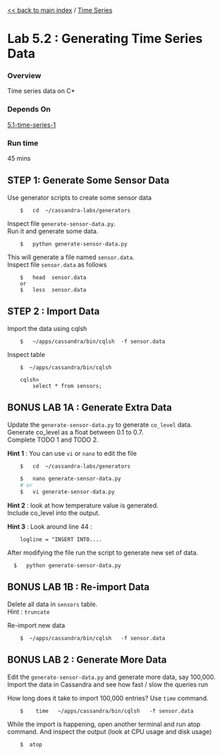 <link rel='stylesheet' href='../assets/css/main.css'/>

[<< back to main index](../README.md) / [Time Series](README.md) 

Lab 5.2 : Generating Time Series Data
====================

### Overview
Time series data on C*

### Depends On 
[5.1-time-series-1](5.1-time-series-1.md)

### Run time
45 mins


## STEP 1: Generate Some Sensor Data
Use generator scripts to create some sensor data
```
    $   cd  ~/cassandra-labs/generators
```

Inspect file `generate-sensor-data.py`.  
Run it and generate some data.
```
    $   python generate-sensor-data.py
```

This will generate a file named `sensor.data`.   
Inspect file `sensor.data` as follows
```
    $   head  sensor.data
    or
    $   less  sensor.data
```

## STEP 2 : Import Data
Import the data using cqlsh
```
    $   ~/apps/cassandra/bin/cqlsh  -f sensor.data
```

Inspect table
```
    $  ~/apps/cassandra/bin/cqlsh

    cqlsh>   
        select * from sensors;
```

## BONUS LAB 1A : Generate Extra Data
Update the `generate-sensor-data.py` to generate `co_level` data.  
Generate co_level as a float between 0.1  to 0.7.  
Complete TODO 1 and TODO 2.

**Hint 1** : You can use `vi` or `nano` to edit the file
```bash
    $   cd  ~/cassandra-labs/generators

    $   nano generate-sensor-data.py
    # or
    $   vi generate-sensor-data.py
```

**Hint 2** : look  at how temperature value is generated.  
Include co_level into the output.  

**Hint 3** : Look around line 44 :
```
    logline = "INSERT INTO....
```

After modifying the file run the script to generate new set of data.
```
  $   python generate-sensor-data.py
```


## BONUS LAB 1B :  Re-import Data
Delete all data in `sensors` table.  
Hint : `truncate`  

Re-import new data
```
    $  ~/apps/cassandra/bin/cqlsh   -f sensor.data
```


## BONUS LAB 2 : Generate More Data
Edit the `generate-sensor-data.py` and generate more data, say 100,000.  
Import the data in Cassandra and see how fast / slow the queries run 

How long does it take to import 100,000 entries?
Use  `time` command.
```
    $    time   ~/apps/cassandra/bin/cqlsh   -f sensor.data
```

While the import is happening,  open another terminal and run atop command.  And inspect the output  (look at CPU usage and disk usage)
```
    $  atop
```
